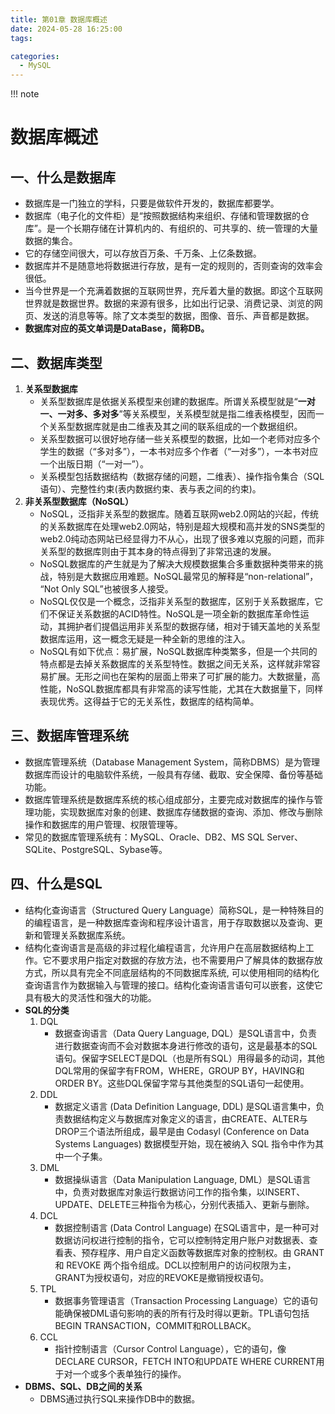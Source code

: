 ```yaml
---
title: 第01章 数据库概述
date: 2024-05-28 16:25:00
tags:

categories:
  - MySQL
---
```


!!!   note
    <!-- toc -->

# 数据库概述
## 一、什么是数据库

- 数据库是一门独立的学科，只要是做软件开发的，数据库都要学。
- 数据库（电子化的文件柜）是“按照数据结构来组织、存储和管理数据的仓库”。是一个长期存储在计算机内的、有组织的、可共享的、统一管理的大量数据的集合。
- 它的存储空间很大，可以存放百万条、千万条、上亿条数据。
- 数据库并不是随意地将数据进行存放，是有一定的规则的，否则查询的效率会很低。
- 当今世界是一个充满着数据的互联网世界，充斥着大量的数据。即这个互联网世界就是数据世界。数据的来源有很多，比如出行记录、消费记录、浏览的网页、发送的消息等等。除了文本类型的数据，图像、音乐、声音都是数据。
- **数据库对应的英文单词是DataBase，简称DB。**



##  二、数据库类型

1. **关系型数据库**
   - 关系型数据库是依据关系模型来创建的数据库。所谓关系模型就是“**一对一、一对多、多对多**”等关系模型，关系模型就是指二维表格模型，因而一个关系型数据库就是由二维表及其之间的联系组成的一个数据组织。
   - 关系型数据可以很好地存储一些关系模型的数据，比如一个老师对应多个学生的数据（“多对多”），一本书对应多个作者（“一对多”），一本书对应一个出版日期（“一对一”）。
   - 关系模型包括数据结构（数据存储的问题，二维表）、操作指令集合（SQL语句）、完整性约束(表内数据约束、表与表之间的约束)。
2. **非关系型数据库（NoSQL）**
   - NoSQL，泛指非关系型的数据库。随着互联网web2.0网站的兴起，传统的关系数据库在处理web2.0网站，特别是超大规模和高并发的SNS类型的web2.0纯动态网站已经显得力不从心，出现了很多难以克服的问题，而非关系型的数据库则由于其本身的特点得到了非常迅速的发展。
   - NoSQL数据库的产生就是为了解决大规模数据集合多重数据种类带来的挑战，特别是大数据应用难题。NoSQL最常见的解释是“non-relational”， “Not Only SQL”也被很多人接受。
   - NoSQL仅仅是一个概念，泛指非关系型的数据库，区别于关系数据库，它们不保证关系数据的ACID特性。NoSQL是一项全新的数据库革命性运动，其拥护者们提倡运用非关系型的数据存储，相对于铺天盖地的关系型数据库运用，这一概念无疑是一种全新的思维的注入。
   - NoSQL有如下优点：易扩展，NoSQL数据库种类繁多，但是一个共同的特点都是去掉关系数据库的关系型特性。数据之间无关系，这样就非常容易扩展。无形之间也在架构的层面上带来了可扩展的能力。大数据量，高性能，NoSQL数据库都具有非常高的读写性能，尤其在大数据量下，同样表现优秀。这得益于它的无关系性，数据库的结构简单。

##  三、数据库管理系统

- 数据库管理系统（Database Management System，简称DBMS）是为管理数据库而设计的电脑软件系统，一般具有存储、截取、安全保障、备份等基础功能。
- 数据库管理系统是数据库系统的核心组成部分，主要完成对数据库的操作与管理功能，实现数据库对象的创建、数据库存储数据的查询、添加、修改与删除操作和数据库的用户管理、权限管理等。
- 常见的数据库管理系统有：MySQL、Oracle、DB2、MS SQL Server、SQLite、PostgreSQL、Sybase等。

## 四、什么是SQL

- 结构化查询语言（Structured Query Language）简称SQL，是一种特殊目的的编程语言，是一种数据库查询和程序设计语言，用于存取数据以及查询、更新和管理关系数据库系统。
- 结构化查询语言是高级的非过程化编程语言，允许用户在高层数据结构上工作。它不要求用户指定对数据的存放方法，也不需要用户了解具体的数据存放方式，所以具有完全不同底层结构的不同数据库系统, 可以使用相同的结构化查询语言作为数据输入与管理的接口。结构化查询语言语句可以嵌套，这使它具有极大的灵活性和强大的功能。
- **SQL的分类**
   1. DQL
      - 数据查询语言（Data Query Language, DQL）是SQL语言中，负责进行数据查询而不会对数据本身进行修改的语句，这是最基本的SQL语句。保留字SELECT是DQL（也是所有SQL）用得最多的动词，其他DQL常用的保留字有FROM，WHERE，GROUP BY，HAVING和ORDER BY。这些DQL保留字常与其他类型的SQL语句一起使用。
   2. DDL
      - 数据定义语言 (Data Definition Language, DDL) 是SQL语言集中，负责数据结构定义与数据库对象定义的语言，由CREATE、ALTER与DROP三个语法所组成，最早是由 Codasyl (Conference on Data Systems Languages) 数据模型开始，现在被纳入 SQL 指令中作为其中一个子集。
   3. DML
      - 数据操纵语言（Data Manipulation Language, DML）是SQL语言中，负责对数据库对象运行数据访问工作的指令集，以INSERT、UPDATE、DELETE三种指令为核心，分别代表插入、更新与删除。
   4. DCL
      - 数据控制语言 (Data Control Language) 在SQL语言中，是一种可对数据访问权进行控制的指令，它可以控制特定用户账户对数据表、查看表、预存程序、用户自定义函数等数据库对象的控制权。由 GRANT 和 REVOKE 两个指令组成。DCL以控制用户的访问权限为主，GRANT为授权语句，对应的REVOKE是撤销授权语句。
   5. TPL
      - 数据事务管理语言（Transaction Processing Language）它的语句能确保被DML语句影响的表的所有行及时得以更新。TPL语句包括BEGIN TRANSACTION，COMMIT和ROLLBACK。
   6. CCL
      - 指针控制语言（Cursor Control Language），它的语句，像DECLARE CURSOR，FETCH INTO和UPDATE WHERE CURRENT用于对一个或多个表单独行的操作。
- **DBMS、SQL、DB之间的关系**
   - DBMS通过执行SQL来操作DB中的数据。

